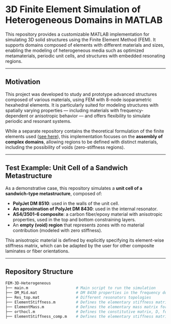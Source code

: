 # 3D Finite Element Simulation of Heterogeneous Domains in MATLAB

This repository provides a customizable MATLAB implementation for simulating 3D solid structures using the Finite Element Method (FEM). It supports domains composed of elements with different materials and sizes, enabling the modeling of heterogeneous media such as optimized metamaterials, periodic unit cells, and structures with embedded resonating regions.

---

## Motivation

This project was developed to study and prototype advanced structures composed of various materials, using FEM with 8-node isoparametric hexahedral elements. It is particularly suited for modeling structures with spatially varying properties — including materials with frequency-dependent or anisotropic behavior — and offers flexibility to simulate periodic and resonant systems.

While a separate repository contains the theoretical formulation of the finite elements used ([see here](https://github.com/Arincon94/Assembly-of-Elemental-Matrices-in-the-FEM)), this implementation focuses on the **assembly of complex domains**, allowing regions to be defined with distinct materials, including the possibility of voids (zero-stiffness regions).

---

## Test Example: Unit Cell of a Sandwich Metastructure

As a demonstrative case, this repository simulates a **unit cell of a sandwich-type metastructure**, composed of:

- **PolyJet DM 8510**: used in the walls of the unit cell.
- **An aproximation of PolyJet DM 8430**: used in the internal resonator.
- **AS4/3501-6 composite**: a carbon fiber/epoxy material with anisotropic properties, used in the top and bottom constraining layers.
- An **empty (void) region** that represents zones with no material contribution (modeled with zero stiffness).

This anisotropic material is defined by explicitly specifying its element-wise stiffness matrix, which can be adapted by the user for other composite laminates or fiber orientations.

---

##  Repository Structure

```bash
FEM-3D-Heterogeneous
├── main.m                     # Main script to run the simulation
├── DM_Mid.mat                 # DM 8430 properties in the frequency domain
├── Res_top.mat                # Different resonators topologies
├── ElementStiffness.m         # Defines the elementary stiffness matrix for the isotropic materials
├── ElementMass.m              # Defines the elementary mass matrix for the isotropic materials
├── orthocl.m                  # Defines the constitutive matrix, D, for the anisotropic materials (by the Professor Marcelo Trindade)
├── ElementStiffness_comp.m    # Defines the elementary stiffness matrix for the anisotropic materials

